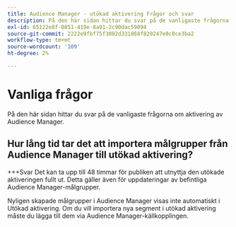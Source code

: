 ```yaml
---
title: Audience Manager - utökad aktivering Frågor och svar
description: På den här sidan hittar du svar på de vanligaste frågorna om aktivering av Audience Manager.
exl-id: 65122e8f-0851-419e-8a91-2c90dac59094
source-git-commit: 2222e9fbf75f3082d331868f820247e0c0ce3ba2
workflow-type: tm+mt
source-wordcount: '109'
ht-degree: 2%

---
```


# Vanliga frågor

På den här sidan hittar du svar på de vanligaste frågorna om aktivering av Audience Manager.

## Hur lång tid tar det att importera målgrupper från Audience Manager till utökad aktivering?

+++Svar
Det kan ta upp till 48 timmar för publiken att utnyttja den utökade aktiveringen fullt ut. Detta gäller även för uppdateringar av befintliga Audience Manager-målgrupper.

Nyligen skapade målgrupper i Audience Manager visas inte automatiskt i Utökad aktivering. Om du vill importera nya segment i utökad aktivering måste du lägga till dem via Audience Manager-källkopplingen.
